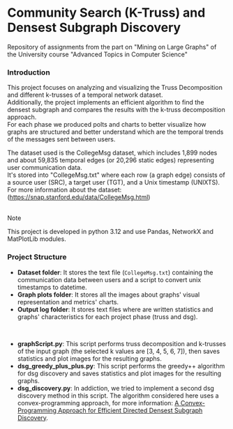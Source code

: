 # Community Search (K-Truss) and Densest Subgraph Discovery
Repository of assignments from the part on "Mining on Large Graphs" of the University course "Advanced Topics in Computer Science"

### Introduction
This project focuses on analyzing and visualizing the Truss Decomposition and different k-trusses of a temporal network dataset. <br/>
Additionally, the project implements an efficient algorithm to find the densest subgraph and compares the results with the k-truss decomposition approach. <br/>
For each phase we produced polts and charts to better visualize how graphs are structured and better understand which are the temporal trends of the messages sent between users. <br/>

The dataset used is the CollegeMsg dataset, which includes 1,899 nodes and about 59,835 temporal edges (or 20,296 static edges) representing user communication data. <br/>
It's stored into "CollegeMsg.txt" where each row (a graph edge) consists of a source user (SRC), a target user (TGT), and a Unix timestamp (UNIXTS). <br/>
For more information about the dataset: (https://snap.stanford.edu/data/CollegeMsg.html) <br/>
<br/>
> [!NOTE]
> This project is developed in python 3.12 and use Pandas, NetworkX and MatPlotLib modules.

### Project Structure

- **Dataset folder**: It stores the text file (`CollegeMsg.txt`) containing the communication data between users and a script to convert unix timestamps to datetime.
- **Graph plots folder**: It stores all the images about graphs' visual representation and metrics' charts.
- **Output log folder**: It stores text files where are written statistics and graphs' characteristics for each project phase (truss and dsg).
<br/>

- **graphScript.py**: This script performs truss decomposition and k-trusses of the input graph (the selected k values are [3, 4, 5, 6, 7]), then saves statistics and plot images for the resulting graphs.
- **dsg_greedy_plus_plus.py**: This script performs the greedy++ algorithm for dsg discovery and saves statistics and plot images for the resulting graphs.
- **dsg_discovery.py**: In addiction, we tried to implement a second dsg discovery method in this script. The algorithm considered here uses a convex-programming approach, for more information: [A Convex-Programming Approach for Efficient Directed Densest Subgraph Discovery](https://dl.acm.org/doi/10.1145/3514221.3517837).
